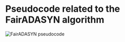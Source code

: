 # Pseudocode related to the FairADASYN algorithm

![FairADASYN pseudocode](https://github.com/ronaldoi9/fair_adasyn/assets/40616142/1d3cf1ac-e5ce-4ff3-b426-ec2d4875c99b)
